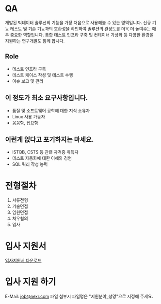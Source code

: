 # QA
개발된 빅데이터 솔루션의 기능을 가장 처음으로 사용해볼 수 있는 영역입니다. 신규 기능 테스트 및 기존 기능과의 호환성을 확인하여 솔루션의 완성도를 더욱 더 높여주는 매우 중요한 역할입니다. 통합 테스트 인프라 구축 및 컨테이너 가상화 등 다양한 환경을 지원하는 연구개발도 함께 합니다.

## Role
- 테스트 인프라 구축
- 테스트 케이스 작성 및 테스트 수행
- 이슈 보고 및 관리

## 이 정도가 최소 요구사항입니다.
- 품질 및 소프트웨어 공학에 대한 지식 소유자
- Linux 사용 가능자
- 꼼꼼함, 집요함

## 이런게 없다고 포기하지는 마세요.
- ISTQB, CSTS 등 관련 자격증 취득자
- 테스트 자동화에 대한 이해와 경험
- SQL 쿼리 작성 능력

# 전형절차
1. 서류전형
2. 기술면접
3. 임원면접
4. 처우협의
5. 입사

# 입사 지원서
[입사지원서 다운로드](../../../files/kt_nexr_resume.docx)

# 입사 지원 하기
E-Mail: <job@nexr.com>
파일 첨부시 파일명은 "지원분야_성명"으로 지정해 주세요.